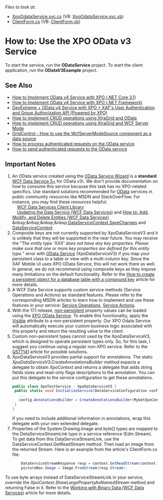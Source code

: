 <!-- default file list -->
*Files to look at*:

* [XpoOdataService.svc.cs](./CS/ODataService/XpoOdataService.svc.cs) (VB: [XpoOdataService.svc.vb](./VB/ODataService/XpoOdataService.svc.vb))
* [ClientForm.cs](./CS/ODataV3Example/ClientForm.cs) (VB: [ClientForm.vb](./VB/ODataV3Example/ClientForm.vb))
<!-- default file list end -->
# How to: Use the XPO OData v3 Service

To start the service, run the **ODataService** project. To start the client application, run the **ODataV3Example** project.  

## See Also
- [How to Implement OData v4 Service with XPO (.NET Core 3.1)](https://github.com/DevExpress-Examples/XPO_how-to-implement-odata4-service-with-xpo-netcore)
- [How to Implement OData v4 Service with XPO (.NET Framework)](https://github.com/DevExpress-Examples/XPO_how-to-implement-odata4-service-with-xpo)
- [DevExtreme + OData v4 Service with XPO + XAF's User Authentication and Group Authorization API (Powered by XPO)](https://www.devexpress.com/go/XAF_Security_NonXAF_Series_2.aspx)
- [How to implement CRUD operations using XtraGrid and OData](https://github.com/DevExpress-Examples/how-to-implement-crud-operations-using-xtragrid-and-odata-e4070)  
- [How to implement CRUD operations using XtraGrid and WCF Server Mode](https://github.com/DevExpress-Examples/how-to-implement-crud-operations-using-xtragrid-and-wcf-server-mode-e4365)  
- [GridControl - How to use the WcfServerModeSource component as a data source](https://www.devexpress.com/Support/Center/p/K18557)  
- [How to process authenticated requests on the OData service](https://github.com/DevExpress-Examples/how-to-process-authenticated-requests-on-the-odata-service-e4403)  
- [How to send authenticated requests to the OData service](https://github.com/DevExpress-Examples/how-to-send-authenticated-requests-to-the-odata-service-e4460)  

## Important Notes
1. An OData service created using the [OData Service Wizard](https://documentation.devexpress.com/CoreLibraries/CustomDocument14812.aspx) is a **standard** [WCF Data Service 5+](https://msdn.microsoft.com/library/hh487257(v=vs.103).aspx) for OData v3\. We don't provide documentation on how to consume this service because this task has no XPO-related specifics. Use standard solutions recommended for [OData](http://www.odata.org/) services in public community resources like MSDN and StackOverFlow. For instance, you may find these resources helpful:  
&nbsp;&nbsp;&nbsp;&nbsp;[WCF Data Services Client Library](https://msdn.microsoft.com/en-us/library/cc668772.aspx)  
&nbsp;&nbsp;&nbsp;&nbsp;[Updating the Data Service (WCF Data Services)](https://docs.microsoft.com/en-us/dotnet/framework/data/wcf/updating-the-data-service-wcf-data-services) and [How to: Add, Modify, and Delete Entities (WCF Data Services)](https://msdn.microsoft.com/en-us/library/dd756368(v=vs.110).aspx)   
&nbsp;&nbsp;&nbsp;&nbsp;[DataServiceContext.SaveChanges](https://msdn.microsoft.com/en-us/library/cc646716(v=vs.110).aspx) and [DataServiceContext](https://msdn.microsoft.com/en-us/library/system.data.services.client.dataservicecontext.aspx)  
2. Composite keys are not currently supported by XpoDataServiceV3 and it is unlikely that they will be supported in the near future. You may receive the "_The entity type 'XXX' does not have any key properties. Please make sure that one or more key properties are defined for this entity type._" error with [OData Service](https://documentation.devexpress.com/CoreLibraries/14812/DevExpress-ORM-Tool/Design-Time-Features/OData-Service-Wizard) (XpoDataServiceV3) if you map your persistent class to a table or view with a multi-column key. Since the XAF Mobile UI uses XPO OData Service, this will not work there as well.  In general, we do not recommend using composite keys as they impose many limitations on the default functionality. Refer to the [How to create a persistent object for a database table with a compound key](https://www.devexpress.com/Support/Center/p/A2615) article for more details.  
3. A WCF Data Service supports custom service methods (Service Operations and Actions) as standard features. Please refer to the corresponding MSDN articles to learn how to implement and use these features in your service: [Service Operations](http://msdn.microsoft.com/en-us/library/cc668788%28v=vs.103%29), [Service Actions](http://msdn.microsoft.com/en-us/library/hh859851%28v=vs.103%29).  
4. With the 17.1 release, [non-persistent](https://help.devexpress.com/#CoreLibraries/CustomDocument2056) property values can be loaded using the [XPO OData Service](https://help.devexpress.com/#CoreLibraries/CustomDocument14812). To enable this functionality, apply the [Visible](https://help.devexpress.com/#CoreLibraries/clsDevExpressXpoVisibleAttributetopic) attribute to a non-persistent property. Our XPO Odata Service will automatically execute your custom business logic associated with this property and return the resulting value to the client.  
5. Custom non-persistent types cannot used by the XpoDataServiceV3, which is designed to operate persistent types only. So, for this task, I suggest you continue using a regular non-XPO service. Refer to the [Q577141](https://www.devexpress.com/Support/Center/p/Q577141) article for possible solutions.  
6. XpoDataServiceV3 provides partial support for annotations. The static _XpoDataServiceV3.CreateAnnotationsBuilder_ method expects a delegate to obtain _XpoContext_ and returns a delegate that adds string fields sizes and read-only flags descriptions to the annotation. You can put this delegate to the service configuration to get these annotations.
   ```csharp
   public class XpoTestService : XpoDataServiceV3 {
    public static void InitializeService(DataServiceConfiguration config) {
      ...
      config.AnnotationsBuilder = CreateAnnotationsBuilder(MyGetXpoContextDelegate);
    }
   }
   ```
   If you need to include additional information in annotations, wrap this delegate with your own extended delegate.  
7. Properties of the System.Drawing.Image and byte[] types are mapped to the _DataServiceStreamLink_ type in a service reference (Edm.Stream). To get data from this DataServiceStreamLink, use the DataServiceContext.GetReadStream method. Then load an image from the returned Stream. Here is an example from the article's ClientForm.cs file:
   ```csharp
       DataServiceStreamResponse resp = context.GetReadStream(context.Categories.Where(i => i.CategoryID == categoryID).Single(), "StreamPicture", new DataServiceRequestArgs());
       pictureBox.Image = Image.FromStream(resp.Stream);
   ```
To use byte arrays instead of DataServiceStreamLink in your service, override the _XpoContext.ShowLargePropertyAsNamedStream_ method and returning False in it. Refer to the [Working with Binary Data (WCF Data Services)](https://docs.microsoft.com/en-us/dotnet/framework/data/wcf/working-with-binary-data-wcf-data-services) article for more details.



